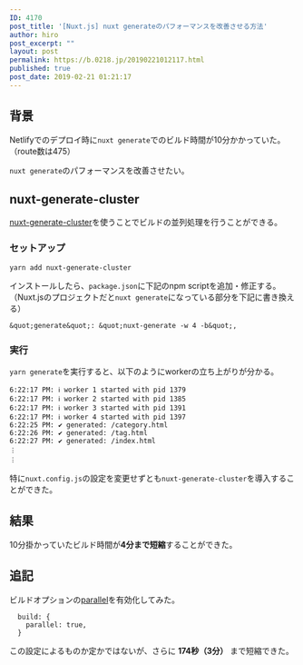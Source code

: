 ```yaml
---
ID: 4170
post_title: '[Nuxt.js] nuxt generateのパフォーマンスを改善させる方法'
author: hiro
post_excerpt: ""
layout: post
permalink: https://b.0218.jp/20190221012117.html
published: true
post_date: 2019-02-21 01:21:17
---
```

## 背景

Netlifyでのデプロイ時に`nuxt generate`でのビルド時間が10分かかっていた。（route数は475）

`nuxt generate`のパフォーマンスを改善させたい。


## nuxt-generate-cluster

[nuxt-generate-cluster](https://github.com/nuxt-community/nuxt-generate-cluster)を使うことでビルドの並列処理を行うことができる。


### セットアップ

```
yarn add nuxt-generate-cluster
```

インストールしたら、`package.json`に下記のnpm scriptを追加・修正する。（Nuxt.jsのプロジェクトだと`nuxt generate`になっている部分を下記に書き換える）

```
&quot;generate&quot;: &quot;nuxt-generate -w 4 -b&quot;,
```

### 実行

`yarn generate`を実行すると、以下のようにworkerの立ち上がりが分かる。

```
6:22:17 PM: ℹ worker 1 started with pid 1379 
6:22:17 PM: ℹ worker 2 started with pid 1385 
6:22:17 PM: ℹ worker 3 started with pid 1391 
6:22:17 PM: ℹ worker 4 started with pid 1397 
6:22:25 PM: ✔ generated: /category.html      
6:22:26 PM: ✔ generated: /tag.html           
6:22:27 PM: ✔ generated: /index.html         
︙
︙
```

特に`nuxt.config.js`の設定を変更せずとも`nuxt-generate-cluster`を導入することができた。


## 結果

10分掛かっていたビルド時間が**4分まで短縮**することができた。

## 追記

ビルドオプションの[parallel](https://ja.nuxtjs.org/api/configuration-build/#parallel)を有効化してみた。

```
  build: {
    parallel: true,
  }
```

この設定によるものか定かではないが、さらに **174秒（3分）** まで短縮できた。